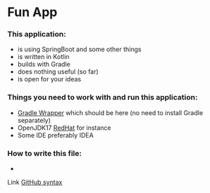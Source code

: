 # Fun App

### This application:

- is using SpringBoot and some other things
- is written in Kotlin
- builds with Gradle
- does nothing useful (so far)
- is open for your ideas

### Things you need to work with and run this application:

- [Gradle Wrapper](/gradlew) which should be here (no need to install Gradle separately)
- OpenJDK17 [RedHat](https://developers.redhat.com/products/openjdk/download) for instance
- Some IDE preferably IDEA

### How to write this file:

-
Link [GitHub syntax](https://docs.github.com/en/get-started/writing-on-github/getting-started-with-writing-and-formatting-on-github/basic-writing-and-formatting-syntax)